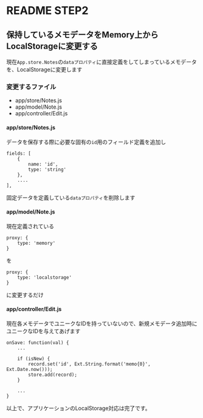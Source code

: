 # README STEP2

## 保持しているメモデータをMemory上からLocalStorageに変更する

現在`App.store.Notes`の`dataプロパティ`に直接定義をしてしまっているメモデータを、LocalStorageに変更します

### 変更するファイル

- app/store/Notes.js
- app/model/Note.js
- app/controller/Edit.js


#### app/store/Notes.js

データを保存する際に必要な固有の`id`用のフィールド定義を追加し

    fields: [
        {
            name: 'id',
            type: 'string'
        },
        ....
    ],

固定データを定義している`dataプロパティ`を削除します


#### app/model/Note.js

現在定義されている

    proxy: {
        type: 'memory'
    }

を

    proxy: {
        type: 'localstorage'
    }

に変更するだけ

#### app/controller/Edit.js

現在各メモデータでユニークなIDを持っていないので、新規メモデータ追加時にユニークなIDを与えてあげます

    onSave: function(val) {
        ...
        
        if (isNew) {
            record.set('id', Ext.String.format('memo{0}', Ext.Date.now()));
            store.add(record);
        }
        
        ...
    }

以上で、アプリケーションのLocalStorage対応は完了です。